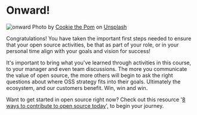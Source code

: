 # Onward!

![onward](../images/onward.png)
Photo by <a href="https://unsplash.com/@cookiethepom?utm_source=unsplash&utm_medium=referral&utm_content=creditCopyText">Cookie the Pom</a> on <a href="https://unsplash.com/s/photos/computer?utm_source=unsplash&utm_medium=referral&utm_content=creditCopyText">Unsplash</a>
  

Congratulations! You have taken the important first steps needed to ensure that your open source activities, be that as part of your role, or in your personal time align with your goals and vision for success!   

It's important to bring what you've learned through activities in this course, to your manager and even team discussions.  The more you communicate the value of open source, the more others will begin to ask the right questions about where OSS strategy fits into their goals. Ultimately the ecosystem, and our customers benefit. Win, win and win.

Want to get started in open source right now?  Check out this resource '[8 ways to contribute to open source today](https://github.com/microsoft/foss-fund/blob/main/assets/8-ways-to-contribute.md)', to begin your journey.